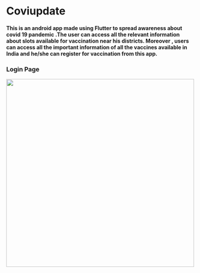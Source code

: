 # Coviupdate

#### This is an android app made using Flutter to spread awareness about covid 19 pandemic .The user can access all the relevant information about slots available for vaccination near his districts. Moreover , users can access all the important information of all the vaccines available in India and he/she can register for vaccination from this app.

### Login Page

<img src="https://user-images.githubusercontent.com/81025973/148761295-de145d9c-a123-4a00-aa2a-7a8b2d7eb653.jpeg" width=500 heigth=500>

